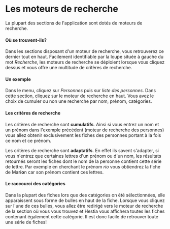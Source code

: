 # Les moteurs de recherche 

La plupart des sections de l'application sont dotés de moteurs de recherche. 

#### Où se trouvent-ils?
Dans les sections disposant d'un moteur de recherche, vous retrouverez ce dernier tout en haut. Facilement identifiable par la loupe située à gauche du mot *Recherche*, les moteurs de recherche se déploient lorsque vous cliquez dessus et vous offre une multitude de critères de recherche. 

#### Un exemple
Dans le menu, cliquez sur *Personnes* puis sur *liste des personnes*. Dans cette section, cliquez sur le moteur de recherche en haut. Vous avez le choix de cumuler ou non une recherche par nom, prénom, catégories.

#### Les critères de recherche
Les critères de recherche sont **cumulatifs**. Ainsi si vous entrez un nom et un prénom dans l'exemple précédent (moteur de recherche des personnes) vous allez obtenir exclusivement les fiches des personnes portant à la fois ce nom et ce prénom.

Les critères de recherche sont **adaptatifs**. En effet ils savent s'adapter, si vous n'entrez que certaines lettres d'un prénom ou d'un nom, les résultats retournés seront les fiches dont le nom de la personne contient cette série de lettre. Par exemple en cherchant le prénom *rio* vous obtiendrez la fiche de Ma**rio**n car son prénom contient ces lettres. 


#### Le raccourci des catégories

Dans la plupart des fiches lors que des catégories on été sélectionnées, elle apparaissent sous forme de bulles en haut de la fiche. Lorsque vous cliquez sur l'une de ces bulles, vous allez être redirigé vers le moteur de recherche de la section où vous vous trouvez et Hestia vous affichera toutes les fiches contenant également cette catégorie. Il est donc facile de retrouver toute une série de fiches! 